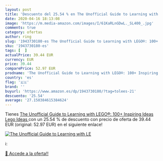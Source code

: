 ```yaml
---
layout: post
title: 'Descuento del 25.54 % en The Unofficial Guide to Learning with LE'
date: 2020-04-16 18:13:08
image: 'https://m.media-amazon.com/images/I/61KaRLnGDwL._SL400_.jpg'
comments: true
category: ofertas
author: ring
slug: '1943730180-es The Unofficial Guide to Learning with LEGO®: 100+...'
sku: '1943730180-es'
tags: [  ]
actualPrice: 39.44 EUR
currency: EUR
price: 39.44
comparePrice: 52.97 EUR
prodname: 'The Unofficial Guide to Learning with LEGO®: 100+ Inspiring Ideas  Lego Ideas '
country: 'es'
flag: '🇪🇸'
brand: ''
buyurl: 'https://www.amazon.es/dp/1943730180/?tag=tolees-21'
descuento: '25.54'
average: '27.150384615384624'
---
```


Tienes [The Unofficial Guide to Learning with LEGO®: 100+ Inspiring Ideas  Lego Ideas ](https://www.amazon.es/dp/1943730180/?tag=tolees-21) con un 25.54 % de descuento con precio de oferta de 39.44 EUR (original: 52.97 EUR) en el siguiente enlace!

[![The Unofficial Guide to Learning with LE](https://m.media-amazon.com/images/I/61KaRLnGDwL._SL400_.jpg)](https://www.amazon.es/dp/1943730180/?tag=tolees-21)

ℹ️:


[🛒 Accede a la oferta!!](https://www.amazon.es/dp/1943730180/?tag=tolees-21)
